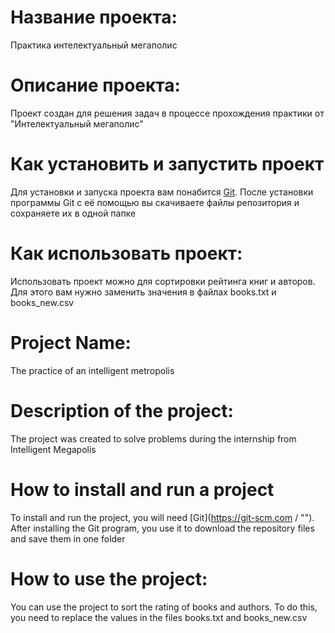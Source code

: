 # Название проекта:
  Практика интелектуальный мегаполис
# Описание проекта:
  Проект создан для решения задач в процессе прохождения практики от "Интелектуальный мегаполис"
# Как установить и запустить проект
Для установки и запуска проекта вам понабится [Git](https://git-scm.com/ "").
После установки программы Git с её помощью вы скачиваете файлы репозитория и сохраняете их в одной папке
# Как использовать проект:
  Использовать проект можно для сортировки рейтинга книг и авторов. Для этого вам нужно заменить значения в файлах books.txt    и books_new.csv 
   
# Project Name:
 The practice of an intelligent metropolis
# Description of the project:
 The project was created to solve problems during the internship from Intelligent Megapolis
# How to install and run a project
To install and run the project, you will need [Git](https://git-scm.com / "").
After installing the Git program, you use it to download the repository files and save them in one folder
# How to use the project:
You can use the project to sort the rating of books and authors. To do this, you need to replace the values in the files books.txt and books_new.csv

